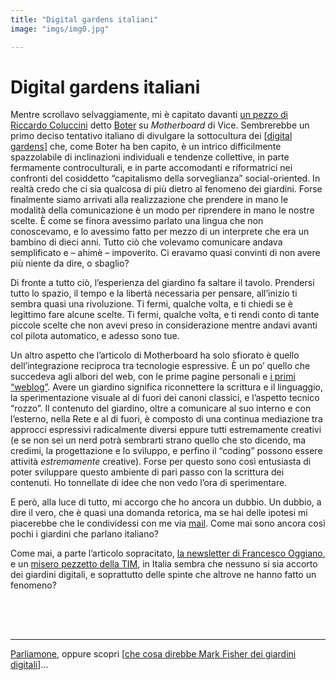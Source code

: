 ```yaml
---
title: "Digital gardens italiani"
image: "imgs/img0.jpg"

---
```


# Digital gardens italiani

Mentre scrollavo selvaggiamente, mi è capitato davanti [un pezzo di Riccardo Coluccini](https://www.vice.com/it/article/pky7vv/come-creare-blog-giardino-digitale) detto [Boter](https://boter.eu/) su *Motherboard* di Vice. Sembrerebbe un primo deciso tentativo italiano di divulgare la sottocultura dei [[digital gardens]] che, come Boter ha ben capito, è un intrico difficilmente spazzolabile di inclinazioni individuali e tendenze collettive, in parte fermamente controculturali, e in parte accomodanti e riformatrici nei confronti del cosiddetto “capitalismo della sorveglianza” social-oriented. In realtà credo che ci sia qualcosa di più dietro al fenomeno dei giardini. Forse finalmente siamo arrivati alla realizzazione che prendere in mano le modalità della comunicazione è un modo per riprendere in mano le nostre scelte. È come se finora avessimo parlato una lingua che non conoscevamo, e lo avessimo fatto per mezzo di un interprete che era un bambino di dieci anni. Tutto ciò che volevamo comunicare andava semplificato e – ahimè – impoverito. Ci eravamo quasi convinti di non avere più niente da dire, o sbaglio?

Di fronte a tutto ciò, l’esperienza del giardino fa saltare il tavolo. Prendersi tutto lo spazio, il tempo e la libertà necessaria per pensare, all’inizio ti sembra quasi una rivoluzione. Ti fermi, qualche volta, e ti chiedi se è legittimo fare alcune scelte. Ti fermi, qualche volta, e ti rendi conto di tante piccole scelte che non avevi preso in considerazione mentre andavi avanti col pilota automatico, e adesso sono tue.

Un altro aspetto che l’articolo di Motherboard ha solo sfiorato è quello dell’integrazione reciproca tra tecnologie espressive. È un po’ quello che succedeva agli albori del web, con le prime pagine personali e [i primi “weblog”](https://stackingthebricks.com/how-blogs-broke-the-web/). Avere un giardino significa riconnettere la scrittura e il linguaggio, la sperimentazione visuale al di fuori dei canoni classici, e l’aspetto tecnico “rozzo”. Il contenuto del giardino, oltre a comunicare al suo interno e con l’esterno, nella Rete e al di fuori, è composto di una continua mediazione tra approcci espressivi radicalmente diversi eppure tutti estremamente creativi (e se non sei un nerd potrà sembrarti strano quello che sto dicendo, ma credimi, la progettazione e lo sviluppo, e perfino il “coding” possono essere attività *estremamente* creative). Forse per questo sono così entusiasta di poter sviluppare questo ambiente di pari passo con la scrittura dei contenuti. Ho tonnellate di idee che non vedo l’ora di sperimentare.

E però, alla luce di tutto, mi accorgo che ho ancora un dubbio. Un dubbio, a dire il vero, che è quasi una domanda retorica, ma se hai delle ipotesi mi piacerebbe che le condividessi con me via [mail](mailto:web@zulianis.eu). Come mai sono ancora così pochi i giardini che parlano italiano?

Come mai, a parte l’articolo sopracitato, [la newsletter di Francesco Oggiano](https://mailchi.mp/francescooggiano/digital?e=a3a089a475), e un [misero pezzetto della TIM](https://www.lemacchinevolanti.it/news/il-nuovo-fenomeno-del-web-i-giardini-digitali), in Italia sembra che nessuno si sia accorto dei giardini digitali, e soprattutto delle spinte che altrove ne hanno fatto un fenomeno?

<div style="height:50px"></div>

___

[Parliamone](mailto:web@zulianis.eu), oppure scopri [[che cosa direbbe Mark Fisher dei giardini digitali]]...

[//begin]: # "Autogenerated link references for markdown compatibility"
[digital gardens]: digital-gardens.md "Digital gardens"
[che cosa direbbe Mark Fisher dei giardini digitali]: che-cosa-direbbe-mark-fisher-dei-giardini-digitali.md "Che cosa direbbe Mark Fisher dei giardini digitali"
[//end]: # "Autogenerated link references"